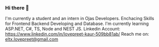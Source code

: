 ### Hi there 👋
I'm currently a student and an intern in Ojas Developers.
Enchacing Skills for Frontend Backend Developing and Database.
I'm currently learning ASP.NET, C#, TS, Node and NEST JS.
Linkedin Account: https://www.linkedin.com/in/lovepreet-kaur-509bb81ab/
Reach me on: eltx.lovepreet@gmail.com

<!--
**klovepreet/klovepreet** is a ✨ _special_ ✨ repository because its `README.md` (this file) appears on your GitHub profile.

Here are some ideas to get you started:

- 🔭 I’m currently working on ...
- 🌱 I’m currently learning ...
- 👯 I’m looking to collaborate on ...
- 🤔 I’m looking for help with ...
- 💬 Ask me about ...
- 📫 How to reach me: ...
- 😄 Pronouns: ...
- ⚡ Fun fact: ...
-->

